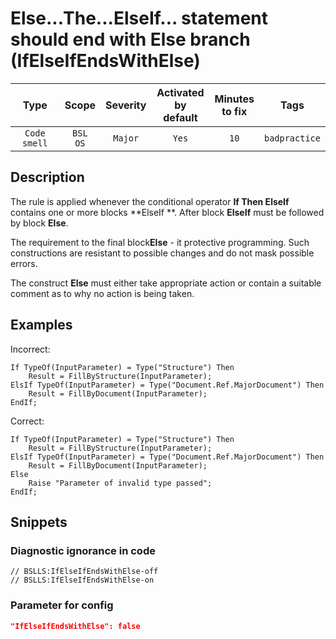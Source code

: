 # Else...The...ElseIf... statement should end with Else branch (IfElseIfEndsWithElse)

|     Type     |        Scope        | Severity |    Activated<br>by default    |    Minutes<br>to fix    |     Tags      |
|:------------:|:-------------------:|:--------:|:-----------------------------:|:-----------------------:|:-------------:|
| `Code smell` |    `BSL`<br>`OS`    | `Major`  |             `Yes`             |          `10`           | `badpractice` |

<!-- Блоки выше заполняются автоматически, не трогать -->
## Description

The rule is applied whenever the conditional operator **If Then ElseIf** contains one or more blocks **ElseIf **. After block **ElseIf** must be followed by block **Else**.

The requirement to the final block**Else** - it protective programming. Such constructions are resistant to possible changes and do not mask possible errors.

The construct **Else** must either take appropriate action or contain a suitable comment as to why no action is being taken.


## Examples

Incorrect:

```bsl
If TypeOf(InputParameter) = Type("Structure") Then
    Result = FillByStructure(InputParameter);
ElsIf TypeOf(InputParameter) = Type("Document.Ref.MajorDocument") Then
    Result = FillByDocument(InputParameter);
EndIf;
```

Correct:

```bsl
If TypeOf(InputParameter) = Type("Structure") Then
    Result = FillByStructure(InputParameter);
ElsIf TypeOf(InputParameter) = Type("Document.Ref.MajorDocument") Then
    Result = FillByDocument(InputParameter);
Else
    Raise "Parameter of invalid type passed";
EndIf;
```

## Snippets

<!-- Блоки ниже заполняются автоматически, не трогать -->
### Diagnostic ignorance in code

```bsl
// BSLLS:IfElseIfEndsWithElse-off
// BSLLS:IfElseIfEndsWithElse-on
```

### Parameter for config

```json
"IfElseIfEndsWithElse": false
```

